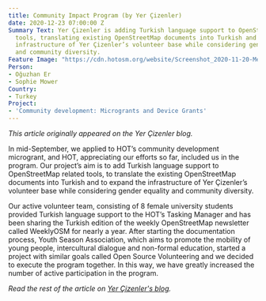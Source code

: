 ```yaml
---
title: Community Impact Program (by Yer Çizenler)
date: 2020-12-23 07:00:00 Z
Summary Text: Yer Çizenler is adding Turkish language support to OpenStreetMap related
  tools, translating existing OpenStreetMap documents into Turkish and expanding the
  infrastructure of Yer Çizenler’s volunteer base while considering gender equality
  and community diversity.
Feature Image: "https://cdn.hotosm.org/website/Screenshot_2020-11-20-Media-Google-Drive.png"
Person:
- Oğuzhan Er
- Sophie Mower
Country:
- Turkey
Project:
- 'Community development: Microgrants and Device Grants'
---
```


*This article originally appeared on the Yer Çizenler blog.*

In mid-September, we applied to HOT’s community development microgrant, and HOT, appreciating our efforts so far, included us in the program. Our project’s aim is to add Turkish language support to OpenStreetMap related tools, to translate the existing OpenStreetMap documents into Turkish and to expand the infrastructure of Yer Çizenler’s volunteer base while considering gender equality and community diversity.

Our active volunteer team, consisting of 8 female university students provided Turkish language support to the HOT’s Tasking Manager and has been sharing the Turkish edition of the weekly OpenStreetMap newsletter called WeeklyOSM for nearly a year. After starting the documentation process, Youth Season Association, which aims to promote the mobility of young people, intercultural dialogue and non-formal education, started a project with similar goals called Open Source Volunteering and we decided to execute the program together. In this way, we have greatly increased the number of active participation in the program.

*Read the rest of the article on [Yer Çizenler's blog](http://yercizenler.org/en/community-impact-program/).*